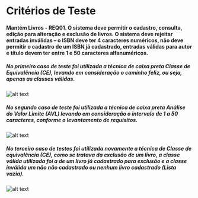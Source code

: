 # Critérios de Teste

#### Mantém Livros - REQ01. O sistema deve permitir o cadastro, consulta, edição para alteração e exclusão de livros. O sistema deve rejeitar entradas inválidas – o ISBN deve ter 4 caracteres numéricos, não deve permitir o cadastro de um ISBN já cadastrado, entradas válidas para autor e título devem ter entre 1 e 50 caracteres alfanuméricos. 

##### No primeiro caso de teste foi utilizada a técnica de caixa preta Classe de Equivalência (CE), levando em consideração o caminho feliz, ou seja, apenas as classes válidas.
![alt text](https://github.com/AlanGustav0/Testes-Unitarios-Selenium-IDE/blob/master/REQ01-CT01.JPG)

##### No segundo caso de teste foi utilizada a técnica de caixa preta Análise do Valor Limite (AVL) levando em consideração o intervalo de 1 a 50 caracteres, conforme o levantamento de requisitos.
![alt text](https://github.com/AlanGustav0/Testes-Unitarios-Selenium-IDE/blob/master/REQ01-CT02.JPG)

##### No terceiro caso de testes foi utilizada novamente a técnica de Classe de equivalência (CE), como se tratava da exclusão de um livro, a classe válida utilizada foi a de um livro já cadastrado para exclusão e a classe inválida um não não cadastrado ou nenhum livro cadastrado (Lista vazia).
![alt text](https://github.com/AlanGustav0/Testes-Unitarios-Selenium-IDE/blob/master/REQ01-CT03.JPG)
